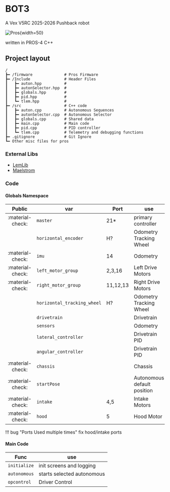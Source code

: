 # BOT3
A Vex V5RC 2025-2026 Pushback robot

![Pros](https://pros.cs.purdue.edu/_static/img/pros-tux.png){width=50}

written in PROS-4 C++

## Project layout
```
/
┣━ /firmware              # Pros Firmware
┣━ /Include               # Header Files
┃   ┣━ auton.hpp          #
┃   ┣━ autonSelector.hpp  #
┃   ┣━ globals.hpp        #
┃   ┣━ pid.hpp            #
┃   ┗━ tlem.hpp           #
┣━ /src                   # C++ code
┃   ┣━ auton.cpp          # Autonomous Sequences
┃   ┣━ autonSelector.cpp  # Autonomous Selector
┃   ┣━ globals.cpp        # Shared data
┃   ┣━ main.cpp           # Main code
┃   ┣━ pid.cpp            # PID controller
┃   ┗━ tlem.cpp           # Telemetry and debugging functions
┣━ .gitignore             # Git Ignore
┗━ Other misc files for pros
```
### External Libs
- [LemLib](https://lemlib.readthedocs.io/en/stable/download.html)
- [Maelstrom](https://github.com/Lunar-Eclipse255/maelstrom)

### Code
#### Globals Namespace
|      Public      |             var             |   Port   |             use             |
|:----------------:| --------------------------- | -------- | --------------------------- |
| :material-check: | `master`                    | 21*      | primary controller          |
|                  | `horizontal_encoder`        | H?       | Odometry Tracking Wheel     |
| :material-check: | `imu`                       | 14       | Odometry                    |
| :material-check: | `left_motor_group`          | 2,3,16   | Left Drive Motors           |
| :material-check: | `right_motor_group`         | 11,12,13 | Right Drive Motors          |
|                  | `horizontal_tracking_wheel` | H?       | Odometry Tracking Wheel     |
|                  | `drivetrain`                |          | Drivetrain                  |
|                  | `sensors`                   |          | Odometry                    |
|                  | `lateral_controller`        |          | Drivetrain PID              |
|                  | `angular_controller`        |          | Drivetrain PID              |
| :material-check: | `chassis`                   |          | Chassis                     |
| :material-check: | `startPose`                 |          | Autonomous default position |
| :material-check: | `intake`                    | 4,5      | Intake Motors               |
| :material-check: | `hood`                      | 5        | Hood Motor                  |

!!! bug "Ports Used multiple times"
    fix hood/intake ports

#### Main Code
|       Func       |             use             |
| ---------------- | --------------------------- |
| `initialize`     | init screens and logging    |
| `autonomous`     | starts selected autonomous  |
| `opcontrol`      | Driver Control              |